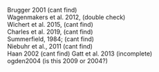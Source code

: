 Brugger 2001 (cant find)  
Wagenmakers et al. 2012, (double check)  
Wichert et al. 2015, (cant find)  
Charles et al. 2019, (cant find)  
Summerfield, 1984; (cant find)  
Niebuhr et al., 2011 (cant find)  
Haan 2002 (cant find)
Gatt et al. 2013 (incomplete)  
ogden2004 (is this 2009 or 2004?)